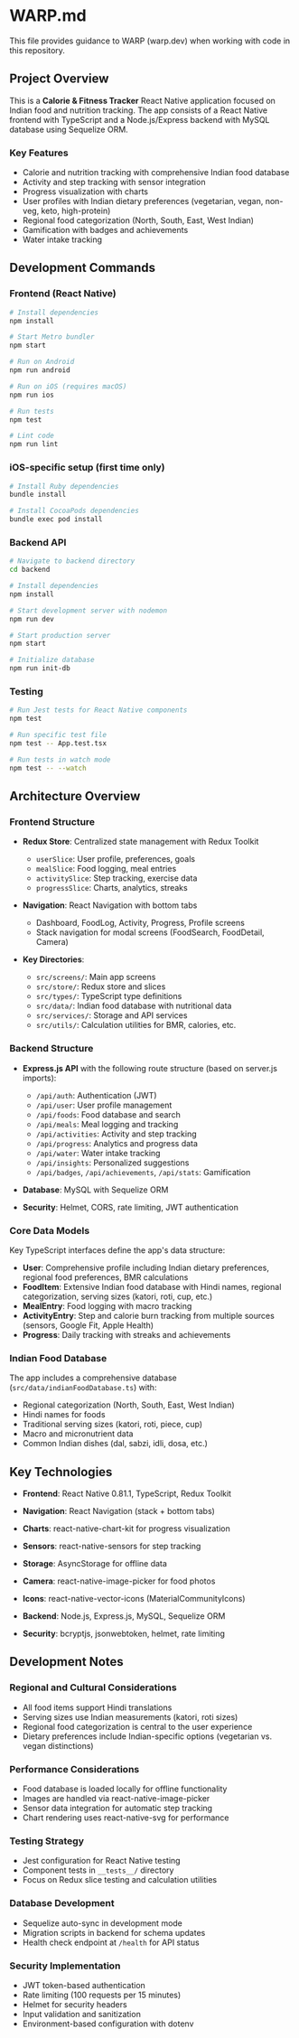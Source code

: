 # WARP.md

This file provides guidance to WARP (warp.dev) when working with code in this repository.

## Project Overview

This is a **Calorie & Fitness Tracker** React Native application focused on Indian food and nutrition tracking. The app consists of a React Native frontend with TypeScript and a Node.js/Express backend with MySQL database using Sequelize ORM.

### Key Features
- Calorie and nutrition tracking with comprehensive Indian food database
- Activity and step tracking with sensor integration
- Progress visualization with charts
- User profiles with Indian dietary preferences (vegetarian, vegan, non-veg, keto, high-protein)
- Regional food categorization (North, South, East, West Indian)
- Gamification with badges and achievements
- Water intake tracking

## Development Commands

### Frontend (React Native)
```bash
# Install dependencies
npm install

# Start Metro bundler
npm start

# Run on Android
npm run android

# Run on iOS (requires macOS)
npm run ios

# Run tests
npm test

# Lint code
npm run lint
```

### iOS-specific setup (first time only)
```bash
# Install Ruby dependencies
bundle install

# Install CocoaPods dependencies
bundle exec pod install
```

### Backend API
```bash
# Navigate to backend directory
cd backend

# Install dependencies
npm install

# Start development server with nodemon
npm run dev

# Start production server
npm start

# Initialize database
npm run init-db
```

### Testing
```bash
# Run Jest tests for React Native components
npm test

# Run specific test file
npm test -- App.test.tsx

# Run tests in watch mode
npm test -- --watch
```

## Architecture Overview

### Frontend Structure
- **Redux Store**: Centralized state management with Redux Toolkit
  - `userSlice`: User profile, preferences, goals
  - `mealSlice`: Food logging, meal entries
  - `activitySlice`: Step tracking, exercise data
  - `progressSlice`: Charts, analytics, streaks

- **Navigation**: React Navigation with bottom tabs
  - Dashboard, FoodLog, Activity, Progress, Profile screens
  - Stack navigation for modal screens (FoodSearch, FoodDetail, Camera)

- **Key Directories**:
  - `src/screens/`: Main app screens
  - `src/store/`: Redux store and slices
  - `src/types/`: TypeScript type definitions
  - `src/data/`: Indian food database with nutritional data
  - `src/services/`: Storage and API services
  - `src/utils/`: Calculation utilities for BMR, calories, etc.

### Backend Structure
- **Express.js API** with the following route structure (based on server.js imports):
  - `/api/auth`: Authentication (JWT)
  - `/api/user`: User profile management
  - `/api/foods`: Food database and search
  - `/api/meals`: Meal logging and tracking
  - `/api/activities`: Activity and step tracking
  - `/api/progress`: Analytics and progress data
  - `/api/water`: Water intake tracking
  - `/api/insights`: Personalized suggestions
  - `/api/badges`, `/api/achievements`, `/api/stats`: Gamification

- **Database**: MySQL with Sequelize ORM
- **Security**: Helmet, CORS, rate limiting, JWT authentication

### Core Data Models
Key TypeScript interfaces define the app's data structure:

- **User**: Comprehensive profile including Indian dietary preferences, regional food preferences, BMR calculations
- **FoodItem**: Extensive Indian food database with Hindi names, regional categorization, serving sizes (katori, roti, cup, etc.)
- **MealEntry**: Food logging with macro tracking
- **ActivityEntry**: Step and calorie burn tracking from multiple sources (sensors, Google Fit, Apple Health)
- **Progress**: Daily tracking with streaks and achievements

### Indian Food Database
The app includes a comprehensive database (`src/data/indianFoodDatabase.ts`) with:
- Regional categorization (North, South, East, West Indian)
- Hindi names for foods
- Traditional serving sizes (katori, roti, piece, cup)
- Macro and micronutrient data
- Common Indian dishes (dal, sabzi, idli, dosa, etc.)

## Key Technologies
- **Frontend**: React Native 0.81.1, TypeScript, Redux Toolkit
- **Navigation**: React Navigation (stack + bottom tabs)
- **Charts**: react-native-chart-kit for progress visualization
- **Sensors**: react-native-sensors for step tracking
- **Storage**: AsyncStorage for offline data
- **Camera**: react-native-image-picker for food photos
- **Icons**: react-native-vector-icons (MaterialCommunityIcons)

- **Backend**: Node.js, Express.js, MySQL, Sequelize ORM
- **Security**: bcryptjs, jsonwebtoken, helmet, rate limiting

## Development Notes

### Regional and Cultural Considerations
- All food items support Hindi translations
- Serving sizes use Indian measurements (katori, roti sizes)
- Regional food categorization is central to the user experience
- Dietary preferences include Indian-specific options (vegetarian vs. vegan distinctions)

### Performance Considerations
- Food database is loaded locally for offline functionality
- Images are handled via react-native-image-picker
- Sensor data integration for automatic step tracking
- Chart rendering uses react-native-svg for performance

### Testing Strategy
- Jest configuration for React Native testing
- Component tests in `__tests__/` directory
- Focus on Redux slice testing and calculation utilities

### Database Development
- Sequelize auto-sync in development mode
- Migration scripts in backend for schema updates
- Health check endpoint at `/health` for API status

### Security Implementation
- JWT token-based authentication
- Rate limiting (100 requests per 15 minutes)
- Helmet for security headers
- Input validation and sanitization
- Environment-based configuration with dotenv
